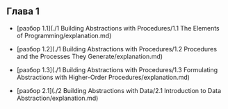 ## Глава 1
* [разбор 1.1](./1 Building Abstractions with Procedures/1.1 The Elements of Programming/explanation.md)
* [разбор 1.2](./1 Building Abstractions with Procedures/1.2 Procedures and the Processes They Generate/explanation.md)
* [разбор 1.3](./1 Building Abstractions with Procedures/1.3 Formulating Abstractions with Higher-Order Procedures/explanation.md)

* [разбор 2.1](./2 Building Abstractions with Data/2.1 Introduction to Data Abstraction/explanation.md)
